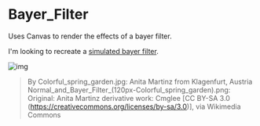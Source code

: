 # Bayer_Filter
Uses Canvas to render the effects of a bayer filter.

I'm looking to recreate a [simulated bayer filter](https://en.wikipedia.org/wiki/Bayer_filter).

![img](https://upload.wikimedia.org/wikipedia/commons/thumb/f/f2/Colorful_spring_garden_Bayer.png/450px-Colorful_spring_garden_Bayer.png)

> By Colorful_spring_garden.jpg: Anita Martinz from Klagenfurt, Austria Normal_and_Bayer_Filter_(120px-Colorful_spring_garden).png: Original: Anita Martinz derivative work: Cmglee [CC BY-SA 3.0 (https://creativecommons.org/licenses/by-sa/3.0)], via Wikimedia Commons
